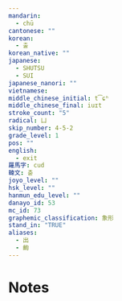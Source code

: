 ```yaml
---
mandarin:
  - chū
cantonese: ""
korean:
  - 출
korean_native: ""
japanese:
  - SHUTSU
  - SUI
japanese_nanori: ""
vietnamese:
middle_chinese_initial: t͡ɕʰ
middle_chinese_final: iuɪt
stroke_count: "5"
radical: 凵
skip_number: 4-5-2
grade_level: 1
pos: ""
english:
  - exit
羅馬字: cud
韓文: 춛
joyo_level: ""
hsk_level: ""
hanmun_edu_level: ""
danayo_id: 53
mc_id: 73
graphemic_classification: 象形
stand_in: "TRUE"
aliases:
  - 出
  - 齣
---
```


# Notes

